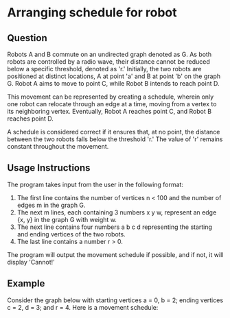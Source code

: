 # Arranging schedule for robot

## Question
Robots A and B commute on an undirected graph denoted as G. As both robots are controlled by a radio wave, their distance cannot be reduced below a specific threshold, denoted as 'r.' Initially, the two robots are positioned at distinct locations, A at point 'a' and B at point 'b' on the graph G. Robot A aims to move to point C, while Robot B intends to reach point D.

This movement can be represented by creating a schedule, wherein only one robot can relocate through an edge at a time, moving from a vertex to its neighboring vertex. Eventually, Robot A reaches point C, and Robot B reaches point D.

A schedule is considered correct if it ensures that, at no point, the distance between the two robots falls below the threshold 'r.' The value of 'r' remains constant throughout the movement.
## Usage Instructions

The program takes input from the user in the following format:

1. The first line contains the number of vertices n < 100 and the number of edges m in the graph G.
2. The next m lines, each containing 3 numbers x y w, represent an edge {x, y} in the graph G with weight w.
3. The next line contains four numbers a b c d representing the starting and ending vertices of the two robots.
4. The last line contains a number r > 0.

The program will output the movement schedule if possible, and if not, it will display 'Cannot!'

## Example

Consider the graph below with starting vertices a = 0, b = 2; ending vertices c = 2, d = 3; and r = 4. Here is a movement schedule:

